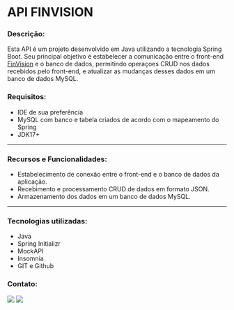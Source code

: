 # API FINVISION

### Descrição:
Esta API é um projeto desenvolvido em Java utilizando a tecnologia Spring Boot. Seu principal objetivo é estabelecer a comunicação entre o front-end <a href="https://github.com/joanthandscoutinho/finVision_front-spti" target="_blank">FinVision</a> e o banco de dados, permitindo operaçoes CRUD nos dados recebidos pelo front-end, e atualizar as mudanças desses dados em um banco de dados MySQL.

### Requisitos:

- IDE de sua preferência
- MySQL com banco e tabela criados de acordo com o mapeamento do Spring
- JDK17+

<hr>

### Recursos e Funcionalidades:

- Estabelecimento de conexão entre o front-end e o banco de dados da aplicação.
- Recebimento e processamento CRUD de dados em formato JSON.
- Armazenamento dos dados em um banco de dados MySQL.

<hr>

### Tecnologias utilizadas:
- Java
- Spring Initializr
- MockAPI
- Insomnia
- GIT e Github

### Contato:

 <div> 
  <a href = "mailto:jonathandscoutinho@gmail.com">
  <img src="https://img.shields.io/badge/-Gmail-%23333?style=for-the-badge&logo=gmail&logoColor=white" target="_blank"></a>
  <a href="https://www.linkedin.com/in/jonathandscoutinho/" target="_blank">
  <img src="https://img.shields.io/badge/-LinkedIn-%230077B5?style=for-the-badge&logo=linkedin&logoColor=white" target="_blank"></a>  
  </div>
